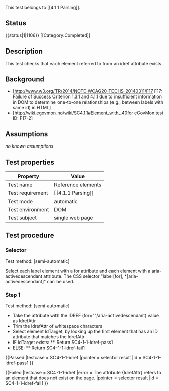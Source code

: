 This test belongs to [[4.1.1 Parsing]].

## Status
{{status|1|1106}}
[[Category:Completed]]

## Description
This test checks that each element referred to from an idref attribute exists.

## Background
- [http://www.w3.org/TR/2014/NOTE-WCAG20-TECHS-20140311/F17 F17: Failure of Success Criterion 1.3.1 and 4.1.1 due to insufficient information in DOM to determine one-to-one relationships (e.g., between labels with same id) in HTML]
- [http://wiki.egovmon.no/wiki/SC4.1.1#Element_with_.40for eGovMon test ID: F17-2]

## Assumptions

*no known assumptions*

## Test properties

| Property         | Value
|------------------|----
|Test name         |Reference elements
|Test requirement  |[[4.1.1 Parsing]]
|Test mode         |automatic
|Test environment  | DOM
|Test subject      | single web page


## Test procedure

### Selector
Test method: [semi-automatic]

Select each label element with a for attribute and each element with a aria-activedescendant attribute. The CSS selector "label[for], *[aria-activedescendant]" can be used.

### Step 1
Test method: [semi-automatic]

- Take the attribute with the IDREF (for=""/aria-activedescendant) value as IdrefAttr
- Trim the IdrefAttr of whitespace characters
- Select element IdTarget, by looking up the first element that has an ID attribute that matches the IdrefAttr
- IF idTarget exists:
**  Return SC4-1-1-idref-pass1
- ELSE:
**  Return SC4-1-1-idref-fail1


{{Passed
|testcase = SC4-1-1-idref
|pointer = selector result
|id = SC4-1-1-idref-pass1
}}

{{Failed
|testcase = SC4-1-1-idref
|error = The attribute {IdrefAttr} refers to an element that does not exist on the page.
|pointer = selector result
|id = SC4-1-1-idref-fail1
}}
